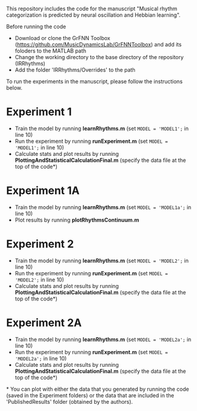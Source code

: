 This repository includes the code for the manuscript "Musical rhythm categorization is predicted by neural oscillation and Hebbian learning".

Before running the code
* Download or clone the GrFNN Toolbox (https://github.com/MusicDynamicsLab/GrFNNToolbox) and add its foloders to the MATLAB path
* Change the working directory to the base directory of the repository (IRRhythms)
* Add the folder 'IRRhythms/Overrides' to the path

To run the experiments in the manuscript, please follow the instructions below.

# Experiment 1
* Train the model by running **learnRhythms.m** (set `MODEL = 'MODEL1';` in line 10)
* Run the experiment by running **runExperiment.m** (set `MODEL = 'MODEL1';` in line 10)
* Calculate stats and plot results by running **PlottingAndStatisticalCalculationFinal.m** (specify the data file at the top of the code*)

# Experiment 1A
* Train the model by running **learnRhythms.m** (set `MODEL = 'MODEL1a';` in line 10)
* Plot results by running **plotRhythmsContinuum.m**

# Experiment 2
* Train the model by running **learnRhythms.m** (set `MODEL = 'MODEL2';` in line 10)
* Run the experiment by running **runExperiment.m** (set `MODEL = 'MODEL2';` in line 10)
* Calculate stats and plot results by running **PlottingAndStatisticalCalculationFinal.m** (specify the data file  at the top of the code*)

# Experiment 2A
* Train the model by running **learnRhythms.m** (set `MODEL = 'MODEL2a';` in line 10)
* Run the experiment by running **runExperiment.m** (set `MODEL = 'MODEL2a';` in line 10)
* Calculate stats and plot results by running **PlottingAndStatisticalCalculationFinal.m** (specify the data file  at the top of the code*)

\* You can plot with either the data that you generated by running the code (saved in the Experiment folders) or the data that are included in the 'PublishedResults' folder (obtained by the authors).
